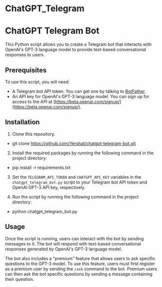 # ChatGPT_Telegram

# ChatGPT Telegram Bot

This Python script allows you to create a Telegram bot that interacts with OpenAI's GPT-3 language model to provide text-based conversational responses to users.

## Prerequisites

To use this script, you will need:

- A Telegram bot API token. You can get one by talking to [BotFather](https://telegram.me/botfather).
- An API key for OpenAI's GPT-3 language model. You can sign up for access to the API at [https://beta.openai.com/signup/](https://beta.openai.com/signup/).

## Installation

1. Clone this repository.
- git clone https://github.com/Yershat/chatgpt-telegram-bot.git

2. Install the required packages by running the following command in the project directory:
- pip install -r requirements.txt


3. Set the `TELEGRAM_API_TOKEN` and `CHATGPT_API_KEY` variables in the `chatgpt_telegram_bot.py` script to your Telegram bot API token and OpenAI GPT-3 API key, respectively.


4. Run the script by running the following command in the project directory:
- python chatgpt_telegram_bot.py


## Usage

Once the script is running, users can interact with the bot by sending messages to it. The bot will respond with text-based conversational responses generated by OpenAI's GPT-3 language model.

The bot also includes a "premium" feature that allows users to ask specific questions to the GPT-3 model. To use this feature, users must first register as a premium user by sending the `/ask` command to the bot. Premium users can then ask the bot specific questions by sending a message containing their question.
